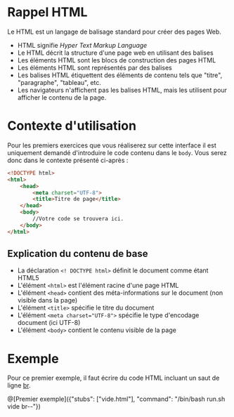 # Rappel HTML
Le HTML est un langage de balisage standard pour créer des pages Web.
- HTML signifie *Hyper Text Markup Language*
- Le HTML décrit la structure d'une page web en utilisant des balises
- Les éléments HTML sont les blocs de construction des pages HTML
- Les éléments HTML sont représentés par des balises
- Les balises HTML étiquettent des éléments de contenu tels que "titre", "paragraphe", "tableau", etc.
- Les navigateurs n'affichent pas les balises HTML, mais les utilisent pour afficher le contenu de la page.

# Contexte d'utilisation
Pour les premiers exercices que vous réaliserez sur cette interface il est uniquement demandé d'introduire le code contenu dans le `body`.
Vous serez donc dans le contexte présenté ci-après :
```html
<!DOCTYPE html>
<html>
	<head>
		<meta charset="UTF-8">
		<title>Titre de page</title>
	</head>
	<body>
		//Votre code se trouvera ici.
	</body>
</html>
```
## Explication du contenu de base

- La déclaration `<! DOCTYPE html>` définit le document comme étant HTML5
- L'élément `<html>` est l'élément racine d'une page HTML
- L'élément `<head>` contient des méta-informations sur le document (non visible dans la page)
- L'élément `<title>` spécifie le titre du document
- L'élément `<meta charset="UTF-8">` spécifie le type d'encodage document (ici UTF-8)
- L'élément `<body>` contient le contenu visible de la page



# Exemple
Pour ce premier exemple, il faut écrire du code HTML incluant un saut de ligne [br](https://www.w3schools.com/tags/tag_br.asp).

@[Premier exemple]({"stubs": ["vide.html"], "command": "/bin/bash run.sh vide br--"})
